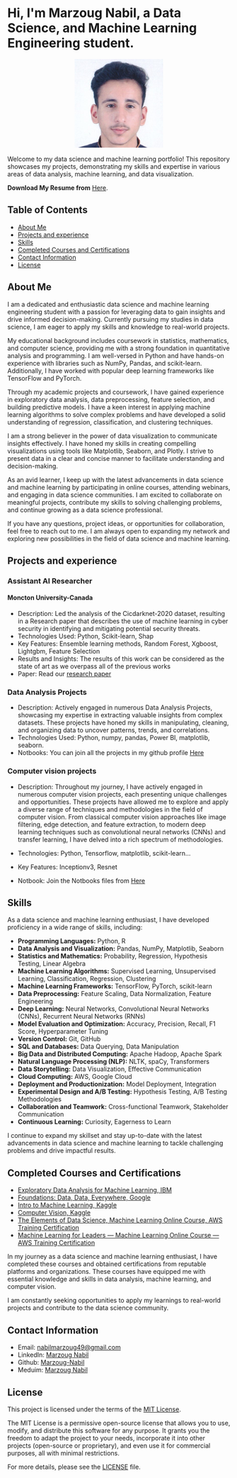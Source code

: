 <p align="center">
  <h1>Hi, I'm Marzoug Nabil, a Data Science, and Machine Learning Engineering student.</h1>
</p>
<p align="center">
<img src="my_pic.png" alt="Your Image" width="200" height="200">
</p>
Welcome to my data science and machine learning portfolio! This repository showcases my projects, demonstrating my skills and expertise in various areas of data analysis, machine learning, and data visualization.

**Download My Resume from** [Here](My_resume.pdf).


## Table of Contents

- [About Me](#about-me)
- [Projects and experience](#projects-and-experience)
- [Skills](#skills)
- [Completed Courses and Certifications](#completed-courses-and-certifications)
- [Contact Information](#contact-information)
- [License](#license)

## About Me

I am a dedicated and enthusiastic data science and machine learning engineering student with a passion for leveraging data to gain insights and drive informed decision-making. Currently pursuing my studies in data science, I am eager to apply my skills and knowledge to real-world projects.

My educational background includes coursework in statistics, mathematics, and computer science, providing me with a strong foundation in quantitative analysis and programming. I am well-versed in Python and have hands-on experience with libraries such as NumPy, Pandas, and scikit-learn. Additionally, I have worked with popular deep learning frameworks like TensorFlow and PyTorch.

Through my academic projects and coursework, I have gained experience in exploratory data analysis, data preprocessing, feature selection, and building predictive models. I have a keen interest in applying machine learning algorithms to solve complex problems and have developed a solid understanding of regression, classification, and clustering techniques.

I am a strong believer in the power of data visualization to communicate insights effectively. I have honed my skills in creating compelling visualizations using tools like Matplotlib, Seaborn, and Plotly. I strive to present data in a clear and concise manner to facilitate understanding and decision-making.

As an avid learner, I keep up with the latest advancements in data science and machine learning by participating in online courses, attending webinars, and engaging in data science communities. I am excited to collaborate on meaningful projects, contribute my skills to solving challenging problems, and continue growing as a data science professional.

If you have any questions, project ideas, or opportunities for collaboration, feel free to reach out to me. I am always open to expanding my network and exploring new possibilities in the field of data science and machine learning.

## Projects and experience

### Assistant AI Researcher
#### Moncton University-Canada

- Description: Led the analysis of the Cicdarknet-2020 dataset, resulting in a Research paper that describes the use of machine
learning in cyber security in identifying and mitigating potential security threats.
- Technologies Used: Python, Scikit-learn, Shap
- Key Features: Ensemble learning methods, Random Forest, Xgboost, Lightgbm, Feature Selection
- Results and Insights: The results of this work can be considered as the state of art as we overpass all of the previous works
- Paper: Read our [research paper](research_paper.pdf)

### Data Analysis Projects

- Description: Actively engaged in numerous Data Analysis Projects, showcasing my expertise in
extracting valuable insights from complex datasets. These projects have honed my skills in manipulating, cleaning,
and organizing data to uncover patterns, trends, and correlations.
- Technologies Used: Python, numpy, pandas, Power BI, matplotlib, seaborn.
- Notbooks: You can join all the projects in my github profile [Here](https://github.com/Marzoug-Nabil?tab=repositories)

### Computer vision projects

- Description: Throughout my journey, I have actively engaged in numerous computer vision projects, each presenting unique challenges and opportunities. These projects have allowed me to explore and apply a diverse range of techniques and methodologies in the field of computer vision. From classical computer vision approaches like image filtering, edge detection, and feature extraction, to modern deep learning techniques such as convolutional neural networks (CNNs) and transfer learning, I have delved into a rich spectrum of methodologies.


- Technologies: Python, Tensorflow, matplotlib, scikit-learn...
- Key Features: Inceptionv3, Resnet
- Notbook: Join the Notbooks files from [Here](https://github.com/Marzoug-Nabil?tab=repositories)


## Skills


As a data science and machine learning enthusiast, I have developed proficiency in a wide range of skills, including:

- **Programming Languages:** Python, R
- **Data Analysis and Visualization:** Pandas, NumPy, Matplotlib, Seaborn
- **Statistics and Mathematics:** Probability, Regression, Hypothesis Testing, Linear Algebra
- **Machine Learning Algorithms:** Supervised Learning, Unsupervised Learning, Classification, Regression, Clustering
- **Machine Learning Frameworks:** TensorFlow, PyTorch, scikit-learn
- **Data Preprocessing:** Feature Scaling, Data Normalization, Feature Engineering
- **Deep Learning:** Neural Networks, Convolutional Neural Networks (CNNs), Recurrent Neural Networks (RNNs)
- **Model Evaluation and Optimization:** Accuracy, Precision, Recall, F1 Score, Hyperparameter Tuning
- **Version Control:** Git, GitHub
- **SQL and Databases:** Data Querying, Data Manipulation
- **Big Data and Distributed Computing:** Apache Hadoop, Apache Spark
- **Natural Language Processing (NLP):** NLTK, spaCy, Transformers
- **Data Storytelling:** Data Visualization, Effective Communication
- **Cloud Computing:** AWS, Google Cloud
- **Deployment and Productionization:** Model Deployment, Integration
- **Experimental Design and A/B Testing:** Hypothesis Testing, A/B Testing Methodologies
- **Collaboration and Teamwork:** Cross-functional Teamwork, Stakeholder Communication
- **Continuous Learning:** Curiosity, Eagerness to Learn

I continue to expand my skillset and stay up-to-date with the latest advancements in data science and machine learning to tackle challenging problems and drive impactful results.

## Completed Courses and Certifications

- [Exploratory Data Analysis for Machine Learning, IBM](https://www.coursera.org/account/accomplishments/verify/34LJCZUPVA6N)
- [Foundations: Data, Data, Everywhere, Google](https://www.coursera.org/account/accomplishments/verify/6LEDVANJDJVD)
- [Intro to Machine Learning, Kaggle](https://www.kaggle.com/learn/intro-to-machine-learning)
- [Computer Vision, Kaggle](https://www.kaggle.com/learn/certification/marzougnabil/computer-vision)
- [The Elements of Data Science, Machine Learning Online Course, AWS Training Certification](https://www.amazon.com/courses/certificates/dd9d0fd6-271d-4dc2-b01c-b23031c67630)
- [Machine Learning for Leaders — Machine Learning Online Course — AWS Training Certification](https://www.amazon.com/courses/certificates/928203ac-5bbf-4ae5-a864-6b121d324263)

In my journey as a data science and machine learning enthusiast, I have completed these courses and obtained certifications from reputable platforms and organizations. These courses have equipped me with essential knowledge and skills in data analysis, machine learning, and computer vision.

I am constantly seeking opportunities to apply my learnings to real-world projects and contribute to the data science community.

## Contact Information

- Email: nabilmarzoug49@gmail.com
- LinkedIn: [Marzoug Nabil](https://www.linkedin.com/in/marzoug-nabil-427103229/)
- Github: [Marzoug-Nabil](https://github.com/Marzoug-Nabil)
- Meduim: [Marzoug Nabil](https://medium.com/@nabilmarzoug49)


## License

This project is licensed under the terms of the [MIT License](LICENSE).

The MIT License is a permissive open-source license that allows you to use, modify, and distribute this software for any purpose. It grants you the freedom to adapt the project to your needs, incorporate it into other projects (open-source or proprietary), and even use it for commercial purposes, all with minimal restrictions.

For more details, please see the [LICENSE](LICENSE) file.

